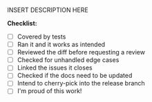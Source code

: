 INSERT DESCRIPTION HERE

**Checklist:**
- [ ] Covered by tests
- [ ] Ran it and it works as intended
- [ ] Reviewed the diff before requesting a review
- [ ] Checked for unhandled edge cases
- [ ] Linked the issues it closes
- [ ] Checked if the docs need to be updated
- [ ] Intend to cherry-pick into the release branch
- [ ] I'm proud of this work!
